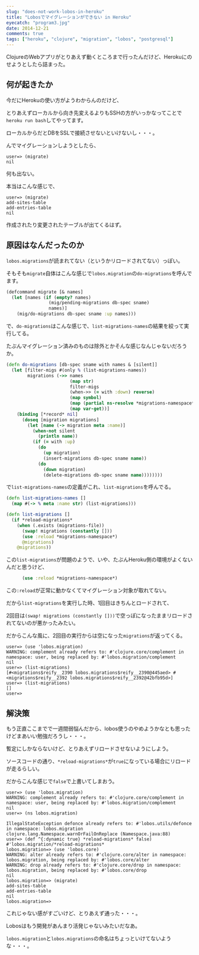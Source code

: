 ```yaml
---
slug: "does-not-work-lobos-in-heroku"
title: "Lobosでマイグレーションができない in Heroku"
eyecatch: "program3.jpg"
date: 2014-12-21
comments: true
tags: ["heroku", "clojure", "migration", "lobos", "postgresql"]
---
```


ClojureのWebアプリがとりあえず動くところまで行ったんだけど、Herokuにのせようとしたら詰まった。

## 何が起きたか

今だにHerokuの使い方がようわからんのだけど、

とりあえずローカルから向き先変えるよりもSSHの方がいっかなってことで`heroku run bash`してやってます。

ローカルからだとDBをSSLで接続させないといけないし・・・。

んでマイグレーションしようとしたら、

``` clojure-repl
user=> (migrate)
nil
```

何も出ない。

本当はこんな感じで、

``` clojure-repl
user=> (migrate)
add-sites-table
add-entries-table
nil
```

作成されたり変更されたテーブルが出てくるはず。

## 原因はなんだったのか

`lobos.migrations`が読まれてない（というかリロードされてない）っぽい。

そもそも`migrate`自体はこんな感じで`lobos.migration`の`do-migrations`を呼んでます。

``` clojure
(defcommand migrate [& names]
  (let [names (if (empty? names)
                (mig/pending-migrations db-spec sname)
                names)]
    (mig/do-migrations db-spec sname :up names)))
```

で、`do-migrations`はこんな感じで、`list-migrations-names`の結果を絞って実行してる。

たぶんマイグレーション済みのものは除外とかそんな感じなんじゃないだろうか。

``` clojure
(defn do-migrations [db-spec sname with names & [silent]]
  (let [filter-migs #(only % (list-migrations-names))
        migrations (->> names
                        (map str)
                        filter-migs
                        (when->> (= with :down) reverse)
                        (map symbol)
                        (map (partial ns-resolve *migrations-namespace*))
                        (map var-get))]
    (binding [*record* nil]
      (doseq [migration migrations]
        (let [name (-> migration meta :name)]
          (when-not silent
            (println name))
          (if (= with :up)
            (do
              (up migration)
              (insert-migrations db-spec sname name))
            (do
              (down migration)
              (delete-migrations db-spec sname name))))))))
```

で`list-migrations-names`の定義がこれ、`list-migrations`を呼んでる。

``` clojure
(defn list-migrations-names []
  (map #(-> % meta :name str) (list-migrations)))

(defn list-migrations []
  (if *reload-migrations*
    (when (.exists (migrations-file))
      (swap! migrations (constantly []))
      (use :reload *migrations-namespace*)
      @migrations)
    @migrations))
```

この`list-migrations`が問題のようで、いや、たぶんHeroku側の環境がよくないんだと思うけど、

``` clojure
      (use :reload *migrations-namespace*)
```

この`:reload`が正常に動かなくてマイグレーション対象が取れてない。

だから`list-migrations`を実行した時、1回目はきちんとロードされて、

2回目は`(swap! migrations (constantly []))`で空っぽになったままリロードされてないのが悪かったみたい。

だからこんな風に、2回目の実行からは空になった`migrations`が返ってくる。

``` clojure-repl
user=> (use 'lobos.migration)
WARNING: complement already refers to: #'clojure.core/complement in namespace: user, being replaced by: #'lobos.migration/complement
nil
user=> (list-migrations)
[#<migrations$reify__2390 lobos.migrations$reify__2390@445aed> #<migrations$reify__2392 lobos.migrations$reify__2392@42bfb95d>]
user=> (list-migrations)
[]
user=>
```

## 解決策

もう正直ここまでで一週間弱悩んだから、lobos使うのやめようかなとも思ったけどまあいい勉強だろうし・・・。

暫定にしかならないけど、とりあえずリロードさせないようにしよう。

ソースコードの通り、`*reload-migrations*`が`true`になっている場合にリロードが走るらしい。

だからこんな感じで`false`で上書いてしまおう。

``` clojure-repl
user=> (use 'lobos.migration)
WARNING: complement already refers to: #'clojure.core/complement in namespace: user, being replaced by: #'lobos.migration/complement
nil
user=> (ns lobos.migration)

IllegalStateException defonce already refers to: #'lobos.utils/defonce in namespace: lobos.migration  clojure.lang.Namespace.warnOrFailOnReplace (Namespace.java:88)
user=> (def ^{:dynamic true} *reload-migrations* false)
#'lobos.migration/*reload-migrations*
lobos.migration=> (use 'lobos.core)
WARNING: alter already refers to: #'clojure.core/alter in namespace: lobos.migration, being replaced by: #'lobos.core/alter
WARNING: drop already refers to: #'clojure.core/drop in namespace: lobos.migration, being replaced by: #'lobos.core/drop
nil
lobos.migration=> (migrate)
add-sites-table
add-entries-table
nil
lobos.migration=>
```

これじゃない感がすごいけど、とりあえず通った・・・。

Lobosはもう開発があんまり活発じゃないみたいだなあ。

`lobos.migration`と`lobos.migrations`の命名はちょっといけてないような・・・。
